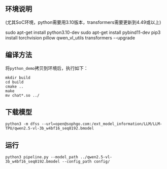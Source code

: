 ## 环境说明

(尤其SoC环境，python需要用3.10版本，transformers需要更新到4.49或以上)

sudo apt-get install python3.10-dev
sudo apt-get install pybind11-dev
pip3 install torchvision pillow qwen_vl_utils transformers --upgrade


## 编译方法

将`python_demo`拷贝到环境后，执行如下：
``` shell
mkdir build
cd build
cmake ..
make
mv chat*.so ../
```

## 下载模型
```shell
python3 -m dfss --url=open@sophgo.com:/ext_model_information/LLM/LLM-TPU/qwen2.5-vl-3b_w4bf16_seq8192.bmodel
```

## 运行
``` shell
python3 pipeline.py --model_path ../qwen2.5-vl-3b_w4bf16_seq8192.bmodel --config_path config/
```